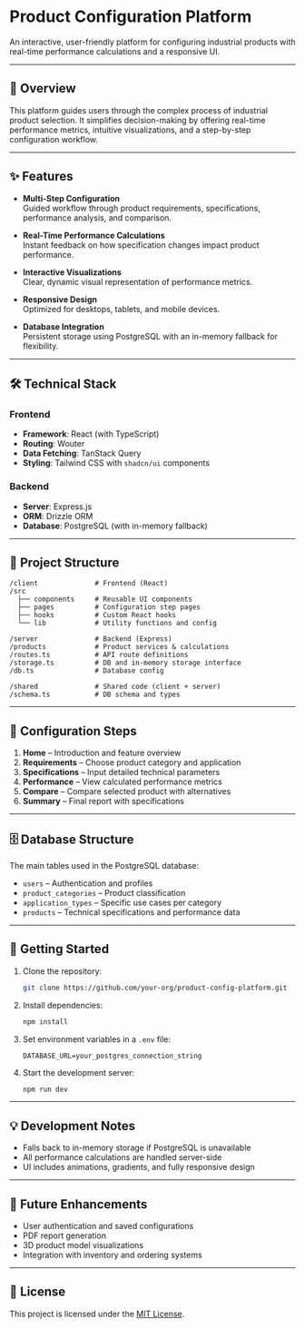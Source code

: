 # Product Configuration Platform

An interactive, user-friendly platform for configuring industrial products with real-time performance calculations and a responsive UI.

---

## 🧭 Overview

This platform guides users through the complex process of industrial product selection. It simplifies decision-making by offering real-time performance metrics, intuitive visualizations, and a step-by-step configuration workflow.

---

## ✨ Features

- **Multi-Step Configuration**  
  Guided workflow through product requirements, specifications, performance analysis, and comparison.

- **Real-Time Performance Calculations**  
  Instant feedback on how specification changes impact product performance.

- **Interactive Visualizations**  
  Clear, dynamic visual representation of performance metrics.

- **Responsive Design**  
  Optimized for desktops, tablets, and mobile devices.

- **Database Integration**  
  Persistent storage using PostgreSQL with an in-memory fallback for flexibility.

---

## 🛠️ Technical Stack

### Frontend

- **Framework**: React (with TypeScript)
- **Routing**: Wouter
- **Data Fetching**: TanStack Query
- **Styling**: Tailwind CSS with `shadcn/ui` components

### Backend

- **Server**: Express.js
- **ORM**: Drizzle ORM
- **Database**: PostgreSQL (with in-memory fallback)

---

## 📁 Project Structure

```
/client              # Frontend (React)
/src
  ├── components     # Reusable UI components
  ├── pages          # Configuration step pages
  ├── hooks          # Custom React hooks
  └── lib            # Utility functions and config

/server              # Backend (Express)
/products            # Product services & calculations
/routes.ts           # API route definitions
/storage.ts          # DB and in-memory storage interface
/db.ts               # Database config

/shared              # Shared code (client + server)
/schema.ts           # DB schema and types
```

---

## 🧩 Configuration Steps

1. **Home** – Introduction and feature overview  
2. **Requirements** – Choose product category and application  
3. **Specifications** – Input detailed technical parameters  
4. **Performance** – View calculated performance metrics  
5. **Compare** – Compare selected product with alternatives  
6. **Summary** – Final report with specifications

---

## 🗄️ Database Structure

The main tables used in the PostgreSQL database:

- `users` – Authentication and profiles  
- `product_categories` – Product classification  
- `application_types` – Specific use cases per category  
- `products` – Technical specifications and performance data

---

## 🚀 Getting Started

1. Clone the repository:
   ```bash
   git clone https://github.com/your-org/product-config-platform.git
   ```
2. Install dependencies:
   ```bash
   npm install
   ```
3. Set environment variables in a `.env` file:
   ```
   DATABASE_URL=your_postgres_connection_string
   ```
4. Start the development server:
   ```bash
   npm run dev
   ```

---

## 💡 Development Notes

- Falls back to in-memory storage if PostgreSQL is unavailable  
- All performance calculations are handled server-side  
- UI includes animations, gradients, and fully responsive design

---

## 🔮 Future Enhancements

- User authentication and saved configurations  
- PDF report generation  
- 3D product model visualizations  
- Integration with inventory and ordering systems

---

## 📄 License

This project is licensed under the [MIT License](LICENSE).
